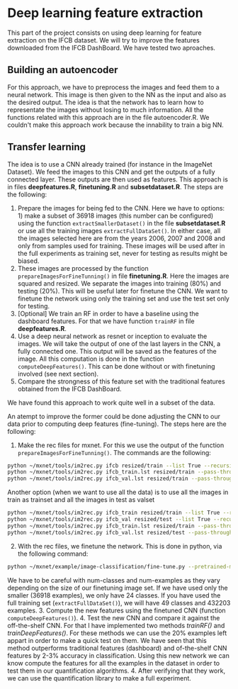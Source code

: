 # Deep learning feature extraction

This part of the project consists on using deep learning for feature extraction on the IFCB dataset. We will try to improve the features downloaded from the IFCB DashBoard. We have tested two aproaches.

## Building an autoencoder
For this approach, we have to preprocess the images and feed them to a neural network. This image is then given to the NN as the input and also as the desired output. The idea is that the network has to learn how to representate the images without losing to much information. All the functions related with this approach are in the file autoencoder.R. We couldn't make this approach work because the innability to train a big NN.

## Transfer learning
The idea is to use a CNN already trained (for instance in the ImageNet Dataset). We feed the images to this CNN and get the outputs of a fully connected layer. These outputs are then used as features. This approach is in files **deepfeatures.R**, **finetuning.R** and **subsetdataset.R**. The steps are the following:

1. Prepare the images for being fed to the CNN. Here we have to options: 1) make a subset of 36918 images (this number can be configured) using the function `extractSmallerDataset()` in the file **subsetdataset.R** or use all the training images `extractFullDataSet()`. In either case, all the images selected here are from the years 2006, 2007 and 2008 and only from samples used for training. These images will be used after in the full experiments as training set, never for testing as results might be biased.
2. These images are processed by the function `prepareImagesForFineTunning()` in file **finetuning.R**. Here the images are squared and resized. We separate the images into training (80%) and testing (20%). This will be useful later for finetune the CNN. We want to finetune the network using only the training set and use the test set only for testing.
3. [Optional] We train an RF in order to have a baseline using the dashboard features. For that we have function `trainRF` in file **deepfeatures.R**.
4. Use a deep neural network as resnet or inception to evaluate the images. We will take the output of one of the last layers in the CNN, a fully connected one. This output will be saved as the features of the image. All this computation is done in the function `computeDeepFeatures()`. This can be done without or with finetuning involved (see next section).
5. Compare the strongness of this feature set with the traditional features obtained from the IFCB DashBoard.

We have found this approach to work quite well in a subset of the data.

An atempt to improve the former could be done adjusting the CNN to our data prior to computing deep features (fine-tuning). The steps here are the following:

1. Make the rec files for mxnet. For this we use the output of the function `prepareImagesForFineTunning()`. The commands are the following:
```bash
python ~/mxnet/tools/im2rec.py ifcb resized/train --list True --recursive True --train-ratio .8 --exts .png
python ~/mxnet/tools/im2rec.py ifcb_train.lst resized/train --pass-through True --num-thread 2
python ~/mxnet/tools/im2rec.py ifcb_val.lst resized/train --pass-through True --num-thread 2
```
Another option (when we want to use all the data) is to use all the images in train as trainset and all the images in
test as valset
```bash
python ~/mxnet/tools/im2rec.py ifcb_train resized/train --list True --recursive True --exts .png
python ~/mxnet/tools/im2rec.py ifcb_val resized/test --list True --recursive True --exts .png
python ~/mxnet/tools/im2rec.py ifcb_train.lst resized/train --pass-through True --num-thread 2
python ~/mxnet/tools/im2rec.py ifcb_val.lst resized/test --pass-through True --num-thread 2
```

2. With the rec files, we finetune the network. This is done in python, via the following command:
```bash
python ~/mxnet/example/image-classification/fine-tune.py --pretrained-model models/resnet-18/resnet-18 --gpus 0 --data-train ../../ifcb_train.rec --data-val ../../ifcb_val.rec --load-epoch 0 --random-crop 0 --random-mirror 0 --num-epochs 10 --rgb-mean 0,0,0 --num-classes 24 --model-prefix models/resnet-18-10/resnet-18-10 --batch-size 32 --num-examples 23624 --layer-before-fullc 'flatten0'
```
We have to be careful with num-classes and num-examples as they vary depending on the size of our finetuning image set. If we have used only the smaller (36918 examples), we only have 24 classes. If you have used the full training set (`extractFullDataSet()`), we will have 49 classes and 432203 examples.
3. Compute the new features using the finetuned CNN (function `computeDeepFeatures()`).
4. Test the new CNN and compare it against the off-the-shelf CNN. For that I have implemented two methods *trainRF()* and *trainDeepFeatures()*. For these methods we can use the 20% examples left appart in order to make a quick test on them.
We have seen that this method outperforms traditional features (dashboard) and of-the-shelf CNN features by 2-3% accuracy in classification. Using this new network we can know compute the features for all the examples in the dataset in order to test them in our quantification algorithms.
4. After verifying that they work, we can use the quantification library to make a full experiment.
